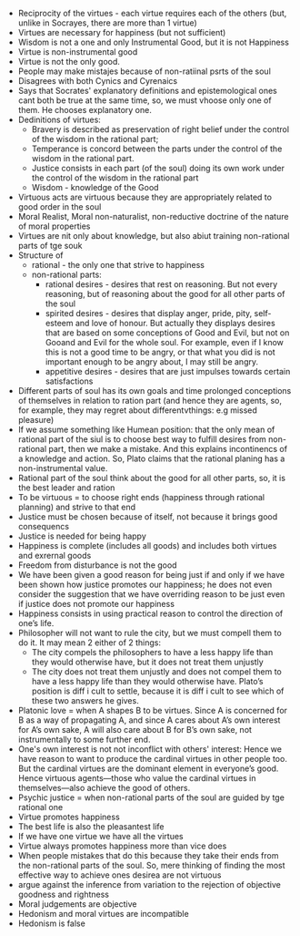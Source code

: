 - Reciprocity of the virtues - each virtue requires each of the others (but, unlike in Socrayes, there are more than 1 virtue)
- Virtues are necessary for happiness (but not sufficient)
- Wisdom is not a one and only Instrumental Good, but it is not Happiness
- Virtue is non-instrumental good
- Virtue is not the only good.
- People may make mistajes because of non-ratiinal psrts of the soul
- Disagrees with both Cynics and Cyrenaics
- Says that Socrates' explanatory definitions and epistemological ones cant both be true at the same time, so, we must vhoose only one of them. He chooses explanatory one.
- Dedinitions of virtues:
    - Bravery is described as preservation of right belief under the control of the wisdom in the rational part; 
    - Temperance is concord between the parts under the control of the wisdom in the rational part.
    - Justice consists in each part (of the soul) doing its own work under the control of the wisdom in the rational part
    - Wisdom - knowledge of the Good
- Virtuous acts are virtuous because they are appropriately related to good order in the soul
- Moral Realist, Moral non-naturalist, non-reductive doctrine of the nature of moral properties
- Virtues are nit only about knowledge, but also abiut training non-rational parts of tge souk
- Structure of 
    - rational - the only one that strive to happiness
    - non-rational parts:
        - rational desires - desires that rest on reasoning. But not every reasoning, but of reasoning about the good for all other parts of the soul   
        - spirited desires - desires that display anger, pride, pity, self-esteem and  love of honour. But actually they displays desires that are based on some conceptions of Good and Evil, but not on Gooand and Evil for the whole soul. For example, even if I know this is not a good time to be angry, or that what you did is not important enough to be angry about, I may still be angry.
        - appetitive desires - desires that are just impulses towards certain satisfactions
- Different parts of soul has its own goals and time prolonged conceptions of themselves in relation to ration part (and hence they are agents, so, for example, they may regret about differentvthings: e.g missed pleasure)
 - If we assume something like Humean position: that the only mean of rational part of the siul is to choose best way to fulfill desires from non-rational part, then we make a mistake. And this explains incontinencs of a knowledge and action. So, Plato claims that the rational planing has a non-instrumental value.
- Rational part of the soul think about the good for all other parts, so, it is the best leader and ration
- To be virtuous = to choose right ends (happiness through rational planning) and strive to that end
- Justice must be chosen because of itself, not because it brings good consequencs
- Justice is needed for being happy
- Happiness is complete (includes all goods) and includes both virtues and exrernal goods
- Freedom from disturbance is not the good
- We have been given a good reason for being just if and only if we have been shown how justice promotes our happiness; he does not even consider the suggestion that we have overriding reason to be just even if justice does not promote our happiness
- Happiness consists in using practical reason to control the direction of one’s life.
- Philosopher will not want to rule the city, but we must compell them to do it. It may mean 2 either of 2 things:
    - The city compels the philosophers to have a less happy life than they would otherwise have, but it does not treat them unjustly
    - The city does not treat them unjustly and does not compel them to have a less happy life than they would otherwise have. Plato’s position is diff i cult to settle, because it is diff i cult to see which of these two answers he gives.
- Platonic love = when A shapes B to be virtues. Since A is concerned for B as a way of propagating A, and since A cares about A’s own interest for A’s own sake, A will also care about B for B’s own sake, not instrumentally to some further end.
- One's own interest is not not inconflict with others' interest: Hence we have reason to want to produce the cardinal virtues in other people too. But the cardinal virtues are the dominant element in everyone’s good. Hence virtuous agents—those who value the cardinal virtues in themselves—also achieve the good of others.
- Psychic justice = when non-rational parts of the soul are guided by tge rational one
- Virtue promotes happiness
- The best life is also the pleasantest life
- If we have one virtue we have all the virtues
- Virtue always promotes happiness more than vice does
- When people mistakes that do this because they take their ends from the non-rational parts of the soul. So, mere thinking of finding the most effective way to achieve ones desirea are not virtuous
- argue against the inference from variation to the rejection of objective goodness and rightness
- Moral judgements are objective
- Hedonism and moral virtues are incompatible
- Hedonism is false